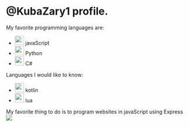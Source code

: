 # @KubaZary1 profile.

My favorite programming languages are: 
- <img height=25 src="https://cdn.jsdelivr.net/gh/devicons/devicon/icons/javascript/javascript-original.svg" /> javaScript
- <img height=25 src="https://cdn.jsdelivr.net/gh/devicons/devicon/icons/python/python-original.svg"/> Python
- <img height=25 src="https://cdn.jsdelivr.net/gh/devicons/devicon/icons/csharp/csharp-original.svg" /> C#

Languages I would like to know: 
- <img height=25 src="https://cdn.jsdelivr.net/gh/devicons/devicon/icons/kotlin/kotlin-plain.svg" /> kotlin
- <img height=25 src="https://cdn.jsdelivr.net/gh/devicons/devicon/icons/lua/lua-original-wordmark.svg" /> lua

My favorite thing to do is to program websites in javaScript using Express
<img src="https://github-readme-stats.vercel.app/api/top-langs?username=KubaZary1&show_icons=true&theme=dark"/>
